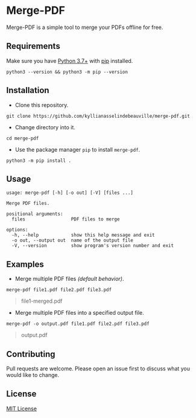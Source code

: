 # Merge-PDF

Merge-PDF is a simple tool to merge your PDFs offline for free.

## Requirements

Make sure you have [Python 3.7+](https://www.python.org/downloads/) with [pip](https://pip.pypa.io/en/stable/installation/) installed.

```shell
python3 --version && python3 -m pip --version
```

## Installation

- Clone this repository.

```shell
git clone https://github.com/kyllianasselindebeauville/merge-pdf.git
```

- Change directory into it.

```shell
cd merge-pdf
```

- Use the package manager `pip` to install `merge-pdf`.

```shell
python3 -m pip install .
```

## Usage

```
usage: merge-pdf [-h] [-o out] [-V] [files ...]

Merge PDF files.

positional arguments:
  files                 PDF files to merge

options:
  -h, --help            show this help message and exit
  -o out, --output out  name of the output file
  -V, --version         show program's version number and exit
```

## Examples

- Merge multiple PDF files *(default behavior)*.

```shell
merge-pdf file1.pdf file2.pdf file3.pdf
```

> file1-merged.pdf

- Merge multiple PDF files into a specified output file.

```shell
merge-pdf -o output.pdf file1.pdf file2.pdf file3.pdf
```

> output.pdf

## Contributing

Pull requests are welcome. Please open an issue first to discuss what you would like to change.

## License

[MIT License](LICENSE)
